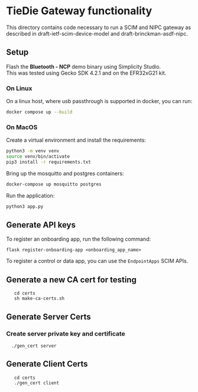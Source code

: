 # TieDie Gateway functionality

This directory contains code necessary to run a SCIM and NIPC gateway
as described in draft-ietf-scim-device-model and draft-brinckman-asdf-nipc.


## Setup

Flash the **Bluetooth - NCP** demo binary using Simplicity Studio.  
This was tested using Gecko SDK 4.2.1 and on the EFR32xG21 kit. 

### On Linux

On a linux host, where usb passthrough is supported in docker, you can run:

```bash
docker compose up --build
```
<!-- 
To initialize the database, run the following command:
```bash
docker exec -ti ciscoble-tiedie-ap-1 bash -c "flask db init" 
docker exec -ti ciscoble-tiedie-ap-1 bash -c "flask db migrate" 
docker exec -ti ciscoble-tiedie-ap-1 bash -c "flask db upgrade"  
```
-->

### On MacOS

Create a virtual environment and install the requirements:

```bash
python3 -m venv venv
source venv/bin/activate
pip3 install -r requirements.txt
```

Bring up the mosquitto and postgres containers:

```bash
docker-compose up mosquitto postgres
```
<!-- 
Initialize the database: 

```bash
flask db init
flask db migrate
flask db upgrade
``` -->

Run the application:

```bash
python3 app.py
```

## Generate API keys

To register an onboarding app, run the following command:


```
flask register-onboarding-app <onboarding_app_name>
```

To register a control or data app, you can use the `EndpointApps` SCIM APIs. 

## Generate a new CA cert for testing

```
   cd certs
   sh make-ca-certs.sh
```

## Generate Server Certs

### Create server private key and certificate

```cd certs
  ./gen_cert server
```

## Generate Client Certs

```
   cd certs
   ./gen_cert client
```

